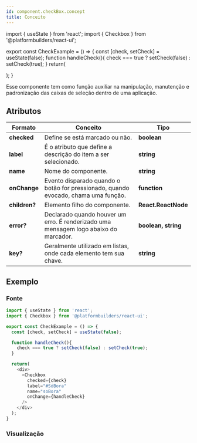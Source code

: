 ```yaml
---
id: component.checkBox.concept
title: Conceito
---
```


<!-- Component declaration begin -->

import { useState } from 'react';
import { Checkbox } from '@platformbuilders/react-ui';

export const CheckExample = () => {
  const [check, setCheck] = useState(false);
  function handleCheck(){
    check === true ? setCheck(false) : setCheck(true);
  }
  return(
    <div>
      <Checkbox
        checked={check}
        label="#SóBora"
        name="soBora"
        onChange={handleCheck}
      />
    </div>
  );
}

<!-- Component declaration end -->

<!-- Documentation begin -->

Esse componente tem como função auxiliar na manipulação, manutenção e padronização das caixas de seleção dentro de uma aplicação.

## Atributos

| Formato        | Conceito      | Tipo   |
| ------|-----|-----|
| **checked**  	| Define se está marcado ou não.	| **boolean** 	|
| **label**  	| É o atributo que define a descrição do item a ser selecionado.	| **string** 	|
| **name**  	| Nome do componente.	| **string** 	|
| **onChange** 	| Evento disparado quando o botão for pressionado, quando evocado, chama uma função. 	| **function** 	|
| **children?**  	| Elemento filho do componente. 	| **React.ReactNode** 	|
| **error?** 	| Declarado quando houver um erro. É renderizado uma mensagem logo abaixo do marcador.	| **boolean, string** |
| **key?** 	| Geralmente utilizado em listas, onde cada elemento tem sua chave. 	| **string** 	|

## Exemplo

### Fonte
```javascript
import { useState } from 'react';
import { Checkbox } from '@platformbuilders/react-ui';

export const CheckExample = () => {
  const [check, setCheck] = useState(false);

  function handleCheck(){
    check === true ? setCheck(false) : setCheck(true);
  }

  return(
    <div>
      <Checkbox
        checked={check}
        label="#SóBora"
        name="soBora"
        onChange={handleCheck}
      />
    </div>
  );
}
```

### Visualização

<CheckExample />

<!-- Documentation end -->
